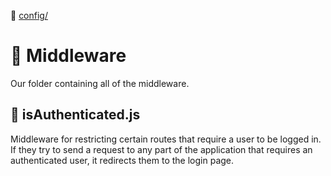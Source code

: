 :file_folder: [config/](../)
# :open_file_folder: Middleware
Our folder containing all of the middleware.
 ## :page_facing_up: isAuthenticated.js
Middleware for restricting certain routes that require a user to be logged in. If they try to send a request to any part of the application that requires an authenticated user, it redirects them to the login page.